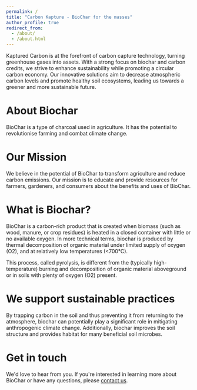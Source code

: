 ```yaml
---
permalink: /
title: "Carbon Kapture - BioChar for the masses"
author_profile: true
redirect_from: 
  - /about/
  - /about.html
---
```


Kaptured Carbon is at the forefront of carbon capture technology, turning greenhouse gases into assets. With a strong focus on biochar and carbon credits, we strive to enhance sustainability while promoting a circular carbon economy. Our innovative solutions aim to decrease atmospheric carbon levels and promote healthy soil ecosystems, leading us towards a greener and more sustainable future.

About Biochar
======
BioChar is a type of charcoal used in agriculture. It has the potential to revolutionise farming and combat climate change.

Our Mission
======
We believe in the potential of BioChar to transform agriculture and reduce carbon emissions. Our mission is to educate and provide resources for farmers, gardeners, and consumers about the benefits and uses of BioChar.

What is Biochar?
======
BioChar is a carbon-rich product that is created when biomass (such as wood, manure, or crop residues) is heated in a closed container with little or no available oxygen. In more technical terms, biochar is produced by thermal decomposition of organic material under limited supply of oxygen (O2), and at relatively low temperatures (<700°C).

This process, called pyrolysis, is different from the (typically high-temperature) burning and decomposition of organic material aboveground or in soils with plenty of oxygen (O2) present.

We support sustainable practices
======
By trapping carbon in the soil and thus preventing it from returning to the atmosphere, biochar can potentially play a significant role in mitigating anthropogenic climate change. Additionally, biochar improves the soil structure and provides habitat for many beneficial soil microbes.

Get in touch
======
We'd love to hear from you. If you're interested in learning more about BioChar or have any questions, please [contact us](mailto:youremail@domain.com).
